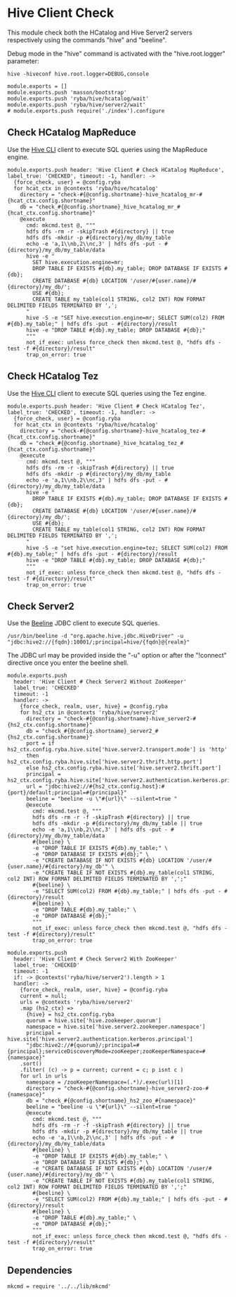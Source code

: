   
# Hive Client Check

This module check both the HCatalog and Hive Server2 servers respectively using
the commands "hive" and "beeline".

Debug mode in the "hive" command is activated with the "hive.root.logger"
parameter:

```
hive -hiveconf hive.root.logger=DEBUG,console
```

    module.exports = []
    module.exports.push 'masson/bootstrap'
    module.exports.push 'ryba/hive/hcatalog/wait'
    module.exports.push 'ryba/hive/server2/wait'
    # module.exports.push require('./index').configure

## Check HCatalog MapReduce

Use the [Hive CLI][hivecli] client to execute SQL queries using the MapReduce
engine.

    module.exports.push header: 'Hive Client # Check HCatalog MapReduce', label_true: 'CHECKED', timeout: -1, handler: ->
      {force_check, user} = @config.ryba
      for hcat_ctx in @contexts 'ryba/hive/hcatalog'
        directory = "check-#{@config.shortname}-hive_hcatalog_mr-#{hcat_ctx.config.shortname}"
        db = "check_#{@config.shortname}_hive_hcatalog_mr_#{hcat_ctx.config.shortname}"
        @execute
          cmd: mkcmd.test @, """
          hdfs dfs -rm -r -skipTrash #{directory} || true
          hdfs dfs -mkdir -p #{directory}/my_db/my_table
          echo -e 'a,1\\nb,2\\nc,3' | hdfs dfs -put - #{directory}/my_db/my_table/data
          hive -e "
            SET hive.execution.engine=mr;
            DROP TABLE IF EXISTS #{db}.my_table; DROP DATABASE IF EXISTS #{db};
            CREATE DATABASE #{db} LOCATION '/user/#{user.name}/#{directory}/my_db/';
            USE #{db};
            CREATE TABLE my_table(col1 STRING, col2 INT) ROW FORMAT DELIMITED FIELDS TERMINATED BY ',';
          "
          hive -S -e "SET hive.execution.engine=mr; SELECT SUM(col2) FROM #{db}.my_table;" | hdfs dfs -put - #{directory}/result
          hive -e "DROP TABLE #{db}.my_table; DROP DATABASE #{db};"
          """
          not_if_exec: unless force_check then mkcmd.test @, "hdfs dfs -test -f #{directory}/result"
          trap_on_error: true

## Check HCatalog Tez

Use the [Hive CLI][hivecli] client to execute SQL queries using the Tez engine.

    module.exports.push header: 'Hive Client # Check HCatalog Tez', label_true: 'CHECKED', timeout: -1, handler: ->
      {force_check, user} = @config.ryba
      for hcat_ctx in @contexts 'ryba/hive/hcatalog'
        directory = "check-#{@config.shortname}-hive_hcatalog_tez-#{hcat_ctx.config.shortname}"
        db = "check_#{@config.shortname}_hive_hcatalog_tez_#{hcat_ctx.config.shortname}"
        @execute
          cmd: mkcmd.test @, """
          hdfs dfs -rm -r -skipTrash #{directory} || true
          hdfs dfs -mkdir -p #{directory}/my_db/my_table
          echo -e 'a,1\\nb,2\\nc,3' | hdfs dfs -put - #{directory}/my_db/my_table/data
          hive -e "
            DROP TABLE IF EXISTS #{db}.my_table; DROP DATABASE IF EXISTS #{db};
            CREATE DATABASE #{db} LOCATION '/user/#{user.name}/#{directory}/my_db/';
            USE #{db};
            CREATE TABLE my_table(col1 STRING, col2 INT) ROW FORMAT DELIMITED FIELDS TERMINATED BY ',';
          "
          hive -S -e "set hive.execution.engine=tez; SELECT SUM(col2) FROM #{db}.my_table;" | hdfs dfs -put - #{directory}/result
          hive -e "DROP TABLE #{db}.my_table; DROP DATABASE #{db};"
          """
          not_if_exec: unless force_check then mkcmd.test @, "hdfs dfs -test -f #{directory}/result"
          trap_on_error: true

## Check Server2

Use the [Beeline][beeline] JDBC client to execute SQL queries.

```
/usr/bin/beeline -d "org.apache.hive.jdbc.HiveDriver" -u "jdbc:hive2://{fqdn}:10001/;principal=hive/{fqdn}@{realm}"
```

The JDBC url may be provided inside the "-u" option or after the "!connect"
directive once you enter the beeline shell.

    module.exports.push
      header: 'Hive Client # Check Server2 Without ZooKeeper'
      label_true: 'CHECKED'
      timeout: -1
      handler: ->
        {force_check, realm, user, hive} = @config.ryba
        for hs2_ctx in @contexts 'ryba/hive/server2'
          directory = "check-#{@config.shortname}-hive_server2-#{hs2_ctx.config.shortname}"
          db = "check_#{@config.shortname}_server2_#{hs2_ctx.config.shortname}"
          port = if hs2_ctx.config.ryba.hive.site['hive.server2.transport.mode'] is 'http'
          then hs2_ctx.config.ryba.hive.site['hive.server2.thrift.http.port']
          else hs2_ctx.config.ryba.hive.site['hive.server2.thrift.port']
          principal = hs2_ctx.config.ryba.hive.site['hive.server2.authentication.kerberos.principal']
          url = "jdbc:hive2://#{hs2_ctx.config.host}:#{port}/default;principal=#{principal}"
          beeline = "beeline -u \"#{url}\" --silent=true "
          @execute
            cmd: mkcmd.test @, """
            hdfs dfs -rm -r -f -skipTrash #{directory} || true
            hdfs dfs -mkdir -p #{directory}/my_db/my_table || true
            echo -e 'a,1\\nb,2\\nc,3' | hdfs dfs -put - #{directory}/my_db/my_table/data
            #{beeline} \
            -e "DROP TABLE IF EXISTS #{db}.my_table;" \
            -e "DROP DATABASE IF EXISTS #{db};" \
            -e "CREATE DATABASE IF NOT EXISTS #{db} LOCATION '/user/#{user.name}/#{directory}/my_db'" \
            -e "CREATE TABLE IF NOT EXISTS #{db}.my_table(col1 STRING, col2 INT) ROW FORMAT DELIMITED FIELDS TERMINATED BY ',';"
            #{beeline} \
            -e "SELECT SUM(col2) FROM #{db}.my_table;" | hdfs dfs -put - #{directory}/result
            #{beeline} \
            -e "DROP TABLE #{db}.my_table;" \
            -e "DROP DATABASE #{db};"
            """
            not_if_exec: unless force_check then mkcmd.test @, "hdfs dfs -test -f #{directory}/result"
            trap_on_error: true

    module.exports.push
      header: 'Hive Client # Check Server2 With ZooKeeper'
      label_true: 'CHECKED'
      timeout: -1
      if: -> @contexts('ryba/hive/server2').length > 1
      handler: ->
        {force_check, realm, user, hive} = @config.ryba
        current = null;
        urls = @contexts 'ryba/hive/server2'
        .map (hs2_ctx) =>
          {hive} = hs2_ctx.config.ryba
          quorum = hive.site['hive.zookeeper.quorum']
          namespace = hive.site['hive.server2.zookeeper.namespace']
          principal = hive.site['hive.server2.authentication.kerberos.principal']
          "jdbc:hive2://#{quorum}/;principal=#{principal};serviceDiscoveryMode=zooKeeper;zooKeeperNamespace=#{namespace}"
        .sort()
        .filter( (c) -> p = current; current = c; p isnt c )
        for url in urls
          namespace = /zooKeeperNamespace=(.*)/.exec(url)[1]
          directory = "check-#{@config.shortname}-hive_server2-zoo-#{namespace}"
          db = "check_#{@config.shortname}_hs2_zoo_#{namespace}"
          beeline = "beeline -u \"#{url}\" --silent=true "
          @execute
            cmd: mkcmd.test @, """
            hdfs dfs -rm -r -f -skipTrash #{directory} || true
            hdfs dfs -mkdir -p #{directory}/my_db/my_table || true
            echo -e 'a,1\\nb,2\\nc,3' | hdfs dfs -put - #{directory}/my_db/my_table/data
            #{beeline} \
            -e "DROP TABLE IF EXISTS #{db}.my_table;" \
            -e "DROP DATABASE IF EXISTS #{db};" \
            -e "CREATE DATABASE IF NOT EXISTS #{db} LOCATION '/user/#{user.name}/#{directory}/my_db'" \
            -e "CREATE TABLE IF NOT EXISTS #{db}.my_table(col1 STRING, col2 INT) ROW FORMAT DELIMITED FIELDS TERMINATED BY ',';"
            #{beeline} \
            -e "SELECT SUM(col2) FROM #{db}.my_table;" | hdfs dfs -put - #{directory}/result
            #{beeline} \
            -e "DROP TABLE #{db}.my_table;" \
            -e "DROP DATABASE #{db};"
            """
            not_if_exec: unless force_check then mkcmd.test @, "hdfs dfs -test -f #{directory}/result"
            trap_on_error: true

## Dependencies

    mkcmd = require '../../lib/mkcmd'

[hivecli]: https://cwiki.apache.org/confluence/display/Hive/LanguageManual+Cli
[beeline]: https://cwiki.apache.org/confluence/display/Hive/HiveServer2+Clients#HiveServer2Clients-Beeline%E2%80%93NewCommandLineShell
